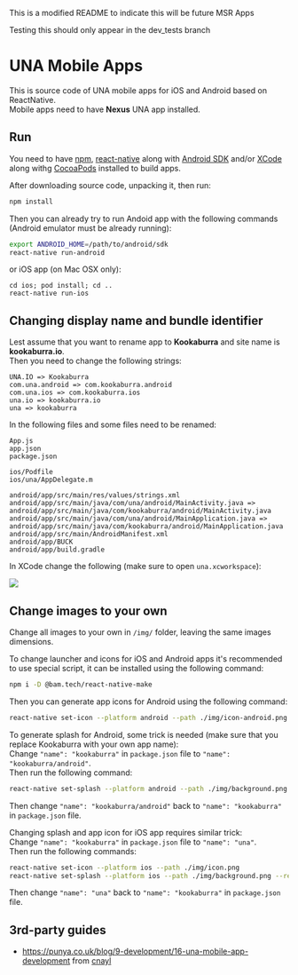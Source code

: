 This is a modified README to indicate this will be future MSR Apps

Testing this should only appear in the dev_tests branch

# UNA Mobile Apps

This is source code of UNA mobile apps for iOS and Android based on ReactNative.   
Mobile apps need to have **Nexus** UNA app installed.

## Run

You need to have [npm](https://www.npmjs.com), [react-native](https://facebook.github.io/react-native/) along with [Android SDK](https://developer.android.com/studio) and/or [XCode](https://developer.apple.com/xcode/) along withg [CocoaPods](https://cocoapods.org/) installed to build apps.

After downloading source code, unpacking it, then run:
```bash
npm install 
```
Then you can already try to run Andoid app with the following commands (Android emulator must be already running):
```bash
export ANDROID_HOME=/path/to/android/sdk
react-native run-android
```
or iOS app (on Mac OSX only):
```
cd ios; pod install; cd ..
react-native run-ios
```

## Changing display name and bundle identifier

Lest assume that you want to rename app to **Kookaburra** and site name is **kookaburra.io**.   
Then you need to change the following strings:
```
UNA.IO => Kookaburra
com.una.android => com.kookaburra.android
com.una.ios => com.kookaburra.ios
una.io => kookaburra.io
una => kookaburra
```

In the following files and some files need to be renamed:
```
App.js
app.json
package.json

ios/Podfile
ios/una/AppDelegate.m

android/app/src/main/res/values/strings.xml
android/app/src/main/java/com/una/android/MainActivity.java => android/app/src/main/java/com/kookaburra/android/MainActivity.java
android/app/src/main/java/com/una/android/MainApplication.java => android/app/src/main/java/com/kookaburra/android/MainApplication.java
android/app/src/main/AndroidManifest.xml
android/app/BUCK
android/app/build.gradle
```

In XCode change the following (make sure to open `una.xcworkspace`):

![](https://raw.githubusercontent.com/wiki/unaio/una/images/mobile-apps/change-name-ios.png)


## Change images to your own

Change all images to your own in `/img/` folder, leaving the same images dimensions.  

To change launcher and icons for iOS and Android apps it's recommended to use special script, it can be installed using the following command:
```bash
npm i -D @bam.tech/react-native-make
```

Then you can generate app icons for Android using the following command:
```bash
react-native set-icon --platform android --path ./img/icon-android.png
```

To generate splash for Android, some trick is needed (make sure that you replace Kookaburra with your own app name):  
Change `"name": "kookaburra"` in `package.json` file to `"name": "kookaburra/android"`.   
Then run the following command:  
```bash
react-native set-splash --platform android --path ./img/background.png --resize contain
```
Then change `"name": "kookaburra/android"` back to `"name": "kookaburra"` in `package.json` file.  

Changing splash and app icon for iOS app requires similar trick:  
Change `"name": "kookaburra"` in `package.json` file to `"name": "una"`.   
Then run the following commands:  
```bash
react-native set-icon --platform ios --path ./img/icon.png
react-native set-splash --platform ios --path ./img/background.png --resize contain
```
Then change `"name": "una"` back to `"name": "kookaburra"` in `package.json` file.  


## 3rd-party guides

- https://punya.co.uk/blog/9-development/16-una-mobile-app-development from [cnayl](https://una.io/page/view-persons-profile?id=18944)


